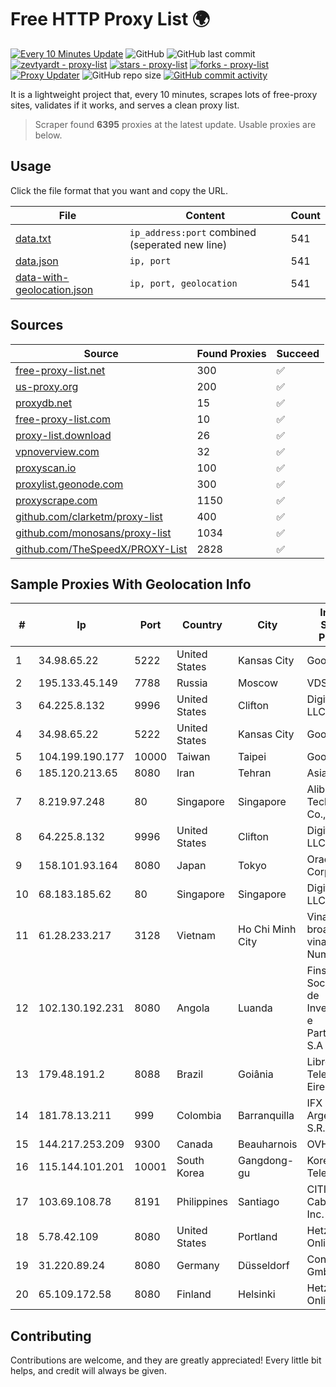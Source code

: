 
# Free HTTP Proxy List 🌍

[![Every 10 Minutes Update](https://github.com/mertguvencli/http-proxy-list/actions/workflows/main.yml/badge.svg?branch=main)](https://github.com/mertguvencli/http-proxy-list/actions/workflows/main.yml)
![GitHub](https://img.shields.io/github/license/mertguvencli/http-proxy-list)
![GitHub last commit](https://img.shields.io/github/last-commit/mertguvencli/http-proxy-list)
[![zevtyardt - proxy-list](https://img.shields.io/static/v1?label=zevtyardt&message=proxy-list&color=blue&logo=github)](https://github.com/zevtyardt/proxy-list "Go to GitHub repo")
[![stars - proxy-list](https://img.shields.io/github/stars/zevtyardt/proxy-list?style=social)](https://github.com/zevtyardt/proxy-list)
[![forks - proxy-list](https://img.shields.io/github/forks/zevtyardt/proxy-list?style=social)](https://github.com/zevtyardt/proxy-list)
[![Proxy Updater](https://github.com/zevtyardt/proxy-list/workflows/Proxy%20Updater/badge.svg)](https://github.com/zevtyardt/proxy-list/actions?query=workflow:"Proxy+Updater")
![GitHub repo size](https://img.shields.io/github/repo-size/zevtyardt/proxy-list)
[![GitHub commit activity](https://img.shields.io/github/commit-activity/m/zevtyardt/proxy-list?logo=commits)](https://github.com/zevtyardt/proxy-list/commits/main)

It is a lightweight project that, every 10 minutes, scrapes lots of free-proxy sites, validates if it works, and serves a clean proxy list.

> Scraper found **6395** proxies at the latest update. Usable proxies are below.

## Usage

Click the file format that you want and copy the URL.

|File|Content|Count|
|----|-------|-----|
|[data.txt](https://raw.githubusercontent.com/mertguvencli/http-proxy-list/main/proxy-list/data.txt)|`ip_address:port` combined (seperated new line)|541|
|[data.json](https://raw.githubusercontent.com/mertguvencli/http-proxy-list/main/proxy-list/data.json)|`ip, port`|541|
|[data-with-geolocation.json](https://raw.githubusercontent.com/mertguvencli/http-proxy-list/main/proxy-list/data-with-geolocation.json)|`ip, port, geolocation`|541|

## Sources

|Source|Found Proxies|Succeed|
|------|-------------|-------|
|[free-proxy-list.net](https://free-proxy-list.net)|300|✅|
|[us-proxy.org](https://www.us-proxy.org)|200|✅|
|[proxydb.net](http://proxydb.net)|15|✅|
|[free-proxy-list.com](https://free-proxy-list.com/?page=&port=&type%5B%5D=http&type%5B%5D=https&up_time=0&search=Search)|10|✅|
|[proxy-list.download](https://www.proxy-list.download/HTTP)|26|✅|
|[vpnoverview.com](https://vpnoverview.com/privacy/anonymous-browsing/free-proxy-servers)|32|✅|
|[proxyscan.io](https://www.proxyscan.io)|100|✅|
|[proxylist.geonode.com](https://proxylist.geonode.com/api/proxy-list?limit=300&page=1&sort_by=lastChecked&sort_type=desc&protocols=http,https)|300|✅|
|[proxyscrape.com](https://api.proxyscrape.com/v2/?request=displayproxies&protocol=http&timeout=10000&country=all&ssl=all&anonymity=all)|1150|✅|
|[github.com/clarketm/proxy-list](https://raw.githubusercontent.com/clarketm/proxy-list/master/proxy-list-raw.txt)|400|✅|
|[github.com/monosans/proxy-list](https://raw.githubusercontent.com/monosans/proxy-list/main/proxies/http.txt)|1034|✅|
|[github.com/TheSpeedX/PROXY-List](https://raw.githubusercontent.com/TheSpeedX/PROXY-List/master/http.txt)|2828|✅|


## Sample Proxies With Geolocation Info

|#|Ip|Port|Country|City|Internet Service Provider|
|-|--|----|-------|----|-------------------------|
|1|34.98.65.22|5222|United States|Kansas City|Google LLC|
|2|195.133.45.149|7788|Russia|Moscow|VDS|
|3|64.225.8.132|9996|United States|Clifton|DigitalOcean, LLC|
|4|34.98.65.22|5222|United States|Kansas City|Google LLC|
|5|104.199.190.177|10000|Taiwan|Taipei|Google LLC|
|6|185.120.213.65|8080|Iran|Tehran|Asiatech|
|7|8.219.97.248|80|Singapore|Singapore|Alibaba (US) Technology Co., Ltd.|
|8|64.225.8.132|9996|United States|Clifton|DigitalOcean, LLC|
|9|158.101.93.164|8080|Japan|Tokyo|Oracle Corporation|
|10|68.183.185.62|80|Singapore|Singapore|DigitalOcean, LLC|
|11|61.28.233.217|3128|Vietnam|Ho Chi Minh City|Vinadata broadcast via vinagame AS Number|
|12|102.130.192.231|8080|Angola|Luanda|Finstar - Sociedade de Investimento e Participacoes S.A|
|13|179.48.191.2|8088|Brazil|Goiânia|Libre Telecom Eireli|
|14|181.78.13.211|999|Colombia|Barranquilla|IFX Networks Argentina S.R.L|
|15|144.217.253.209|9300|Canada|Beauharnois|OVH SAS|
|16|115.144.101.201|10001|South Korea|Gangdong-gu|Korea Telecom|
|17|103.69.108.78|8191|Philippines|Santiago|CITI Cableworld Inc.|
|18|5.78.42.109|8080|United States|Portland|Hetzner Online GmbH|
|19|31.220.89.24|8080|Germany|Düsseldorf|Contabo GmbH|
|20|65.109.172.58|8080|Finland|Helsinki|Hetzner Online GmbH|



## Contributing

Contributions are welcome, and they are greatly appreciated! Every
little bit helps, and credit will always be given.

